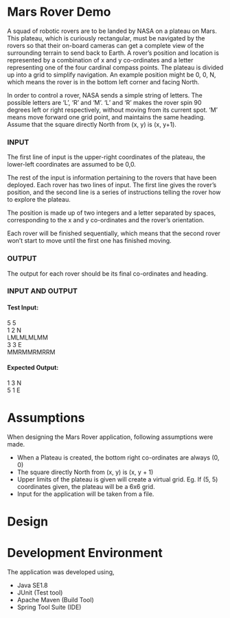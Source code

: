 # Mars Rover Demo

A squad of robotic rovers are to be landed by NASA on a plateau on Mars. This plateau, which is curiously rectangular, must be navigated by the rovers so that their on-board cameras can get a complete view of the surrounding terrain to send back to Earth. A rover’s position and location is represented by a combination of x and y co-ordinates and a letter representing one of the four cardinal compass points. The plateau is divided up into a grid to simplify navigation. An example position might be 0, 0, N, which means the rover is in the bottom left corner and facing North.

In order to control a rover, NASA sends a simple string of letters. The possible letters are ‘L’, ‘R’ and ‘M’. ‘L’ and ‘R’ makes the rover spin 90 degrees left or right respectively, without moving from its current spot. ‘M’ means move forward one grid point, and maintains the same heading. Assume that the square directly North from (x, y) is (x, y+1).

### INPUT
The first line of input is the upper-right coordinates of the plateau, the lower-left coordinates are assumed to be 0,0.

The rest of the input is information pertaining to the rovers that have been deployed. Each rover has two lines of input. The first line gives the rover’s position, and the second line is a series of instructions telling the rover how to explore the plateau.

The position is made up of two integers and a letter separated by spaces, corresponding to the x and y co-ordinates and the rover’s orientation.

Each rover will be finished sequentially, which means that the second rover won’t start to move until the first one has finished moving.

### OUTPUT
The output for each rover should be its final co-ordinates and heading.

### INPUT AND OUTPUT
#### Test Input:
5 5  
1 2 N  
LMLMLMLMM  
3 3 E  
MMRMMRMRRM  

#### Expected Output:
1 3 N  
5 1 E

# Assumptions

When designing the Mars Rover application, following assumptions were made.

* When a Plateau is created, the bottom right co-ordinates are always (0, 0)
* The square directly North from (x, y) is (x, y + 1)
* Upper limits of the plateau is given will create a virtual grid. Eg. If (5, 5) coordinates given, the plateau will be a 6x6 grid.
* Input for the application will be taken from a file.

# Design

# Development Environment

The application was developed using,

* Java SE1.8
* JUnit (Test tool)
* Apache Maven (Build Tool)
* Spring Tool Suite (IDE)

# 
